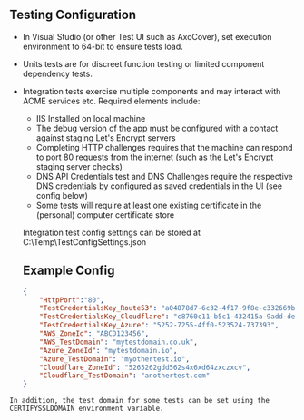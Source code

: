 Testing Configuration
-------------------------

- In Visual Studio (or other Test UI such as AxoCover), set execution environment to 64-bit to ensure tests load.
- Units tests are for discreet function testing or limited component dependency tests.
- Integration tests exercise multiple components and may interact with ACME services etc. Required elements include:
	- IIS Installed on local machine
    - The debug version of the app must be configured with a contact against staging Let's Encrypt servers
	- Completing HTTP challenges requires that the machine can respond to port 80 requests from the internet (such as the Let's Encrypt staging server checks)
	- DNS API Credentials test and DNS Challenges require the respective DNS credentials by configured as saved credentials in the UI (see config below)
	- Some tests will require at least one existing certificate in the (personal) computer certificate store
	
	Integration test config settings can be stored at C:\Temp\TestConfigSettings.json

	## Example Config
	```json
	{
        "HttpPort":"80",
        "TestCredentialsKey_Route53": "a04878d7-6c32-4f17-9f8e-c332669bd9fb",
        "TestCredentialsKey_Cloudflare": "c8760c11-b5c1-432415a-9add-defa534",
        "TestCredentialsKey_Azure": "5252-7255-4ff0-523524-737393",
        "AWS_ZoneId": "ABCD123456",
        "AWS_TestDomain": "mytestdomain.co.uk",
        "Azure_ZoneId": "mytestdomain.io",
        "Azure_TestDomain": "myothertest.io",
        "Cloudflare_ZoneId": "5265262gdd562s4x6xd64zxczxcv",
        "Cloudflare_TestDomain": "anothertest.com"
    }
```
In addition, the test domain for some tests can be set using the CERTIFYSSLDOMAIN environment variable.
		


